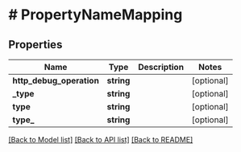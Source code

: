 # # PropertyNameMapping

## Properties

Name | Type | Description | Notes
------------ | ------------- | ------------- | -------------
**http_debug_operation** | **string** |  | [optional]
**_type** | **string** |  | [optional]
**type** | **string** |  | [optional]
**type_** | **string** |  | [optional]

[[Back to Model list]](../../README.md#models) [[Back to API list]](../../README.md#endpoints) [[Back to README]](../../README.md)
